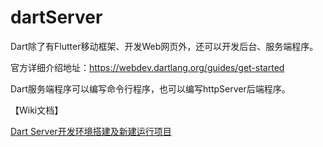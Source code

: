 # dartServer


Dart除了有Flutter移动框架、开发Web网页外，还可以开发后台、服务端程序。

官方详细介绍地址：https://webdev.dartlang.org/guides/get-started

Dart服务端程序可以编写命令行程序，也可以编写httpServer后端程序。

【Wiki文档】

[Dart Server开发环境搭建及新建运行项目
](https://github.com/flutteranddart/dartServer/wiki/Dart-Server%E5%BC%80%E5%8F%91%E7%8E%AF%E5%A2%83%E6%90%AD%E5%BB%BA%E5%8F%8A%E6%96%B0%E5%BB%BA%E8%BF%90%E8%A1%8C%E9%A1%B9%E7%9B%AE)

